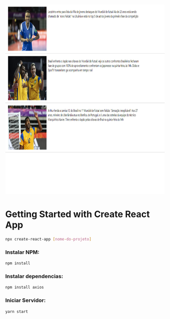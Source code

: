 <h1 align="center">
    <img alt="React Redux" width="800" height="600" title="" src="./public/reactJs-php.jpg" />
</h1>

# Getting Started with Create React App

```sh
npx create-react-app [nome-do-projeto]
```

### Instalar NPM:

```sh
npm install
```

### Instalar dependencias:

```sh
npm install axios

```
### Iniciar Servidor:

```sh
yarn start

```
